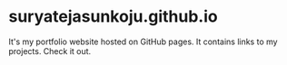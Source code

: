 # suryatejasunkoju.github.io
It's my portfolio website hosted on GitHub pages. It contains links to my projects. Check it out.

